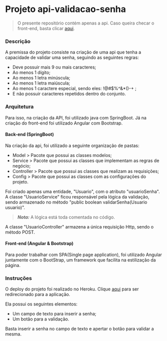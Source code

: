 <h1>Projeto api-validacao-senha</h1>
<blockquote>O presente repositório contém apenas a api. Caso queira checar o front-end, basta clicar <a target="_blank"
    href="https://github.com/reisritter/app-validacao/tree/master">aqui</a>.</blockquote>
<h3>Descrição</h3>
<p>A premissa do projeto consiste na criação de uma api que tenha a capacidade de validar uma senha, seguindo as
  seguintes regras:</p>
<ul>
  <li>Deve possuir mais 9 ou mais caracteres;</li>
  <li>Ao menos 1 dígito;</li>
  <li>Ao menos 1 letra minúscula;</li>
  <li>Ao menos 1 letra maiúscula;</li>
  <li>Ao menos 1 caractere especial, sendo eles: !@#$%^&*()-+ ;</li>
  <li>E não possuir caracteres repetidos dentro do conjunto.</li>
</ul>
<h3>Arquitetura</h3>
<p>Para isso, na criação da API, foi utilizado java com SpringBoot. Já na criação do front-end foi utilizado Angular com
  Bootstrap.</p>
<h4>Back-end (SpringBoot)</h4>
<p>Na criação da api, foi utilizado a seguinte organização de pastas:</p>
<ul>
  <li>Model > Pacote que possui as classes modelos;</li>
  <li>Service > Pacote que possui as classes que implementam as regras de negócio;</li>
  <li>Controller > Pacote que possui as classes que realizam as requisições;</li>
  <li>Config > Pacote que possui as classes com as configurações do projeto.</li>
</ul>
<p>Foi criado apenas uma entidade, "Usuario", com o atributo "usuarioSenha". A classe "UsuarioService" ficou responsável pela lógica da validação, sendo armazenado no método "public boolean validarSenha(Usuario usuario)".</p>
<blockquote>
  <p><strong><em>Nota:</em></strong> A lógica está toda comentada no código.</p>
</blockquote>
<p>A classe "UsuarioController" armazena a única requisição Http, sendo o método POST.</p>
<h4>Front-end (Angular & Bootstrap)</h4>
<p>Para poder trabalhar com SPA(Single page application), foi utilizado Angular juntamente com o BootStrap, um framework que facilita na estilização da página.</p>
<p></p>
<h3>Instruções</h3>
<p>O deploy do projeto foi realizado no Heroku. Clique <a target="_blank" href="https://app-validacao-senha.herokuapp.com/">aqui</a> para ser redirecionado para a aplicação.</p>
<p>Ela possui os seguintes elementos:</p>
<ul>
  <li>Um campo de texto para inserir a senha;</li>
  <li>Um botão para a validação.</li>
</ul>
<p>Basta inserir a senha no campo de texto e apertar o botão para validar a mesma.</p>